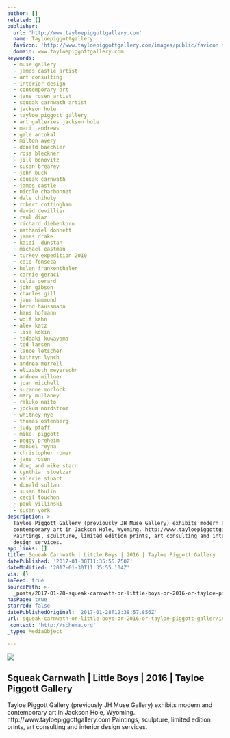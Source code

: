 ```yaml
---
author: []
related: []
publisher:
  url: 'http://www.tayloepiggottgallery.com'
  name: Tayloepiggottgallery
  favicon: 'http://www.tayloepiggottgallery.com/images/public/favicon.ico'
  domain: www.tayloepiggottgallery.com
keywords:
  - muse gallery
  - james castle artist
  - art consulting
  - interior design
  - contemporary art
  - jane rosen artist
  - squeak carnwath artist
  - jackson hole
  - tayloe piggott gallery
  - art galleries jackson hole
  - mari  andrews
  - gale antokal
  - milton avery
  - donald baechler
  - ross bleckner
  - jill bonovitz
  - susan brearey
  - john buck
  - squeak carnwath
  - james castle
  - nicole charbonnet
  - dale chihuly
  - robert cottingham
  - david devillier
  - raul diaz
  - richard diebenkorn
  - nathaniel donnett
  - james drake
  - kaidi  dunstan
  - michael eastman
  - turkey expedition 2010
  - caio fonseca
  - helen frankenthaler
  - carrie geraci
  - celia gerard
  - john gibson
  - charles gill
  - jane hammond
  - bernd haussmann
  - hans hofmann
  - wolf kahn
  - alex katz
  - lisa kokin
  - tadaaki kuwayama
  - ted larsen
  - lance letscher
  - kathryn lynch
  - andrea merrell
  - elizabeth meyersohn
  - andrew millner
  - joan mitchell
  - suzanne morlock
  - mary mullaney
  - rakuko naito
  - jockum nordstrom
  - whitney nye
  - thomas ostenberg
  - judy pfaff
  - mike  piggott
  - peggy preheim
  - manuel reyna
  - christopher romer
  - jane rosen
  - doug and mike starn
  - cynthia  stoetzer
  - valerie stuart
  - donald sultan
  - susan thulin
  - cecil touchon
  - paul villinski
  - susan york
description: >-
  Tayloe Piggott Gallery (previously JH Muse Gallery) exhibits modern and
  contemporary art in Jackson Hole, Wyoming. http://www.tayloepiggottgallery.com
  Paintings, sculpture, limited edition prints, art consulting and interior
  design services.
app_links: []
title: Squeak Carnwath | Little Boys | 2016 | Tayloe Piggott Gallery
datePublished: '2017-01-30T11:35:55.750Z'
dateModified: '2017-01-30T11:35:55.104Z'
via: {}
inFeed: true
sourcePath: >-
  _posts/2017-01-28-squeak-carnwath-or-little-boys-or-2016-or-tayloe-piggott-galler.md
hasPage: true
starred: false
datePublishedOriginal: '2017-01-28T12:38:57.856Z'
url: squeak-carnwath-or-little-boys-or-2016-or-tayloe-piggott-galler/index.html
_context: 'http://schema.org'
_type: MediaObject

---
```

<article style=""><img src="https://imgflo.herokuapp.com/graph/2b2431f8e7ba7b0/5f66920e0128c1848eabf510824ff8ac/noop.jpg?input=http%3A%2F%2Fd2wsxwt4dr9n8v.cloudfront.net%2Fcf%2Fwww.tayloepiggottgallery.com%2F17943_h1000w1000gt.3.jpg" /><h1>Squeak Carnwath | Little Boys | 2016 | Tayloe Piggott Gallery</h1><p>Tayloe Piggott Gallery (previously JH Muse Gallery) exhibits modern and contemporary art in Jackson Hole, Wyoming. http://www.tayloepiggottgallery.com Paintings, sculpture, limited edition prints, art consulting and interior design services.</p></article>
